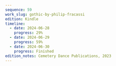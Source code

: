 ```yaml
---
sequence: 59
work_slug: gothic-by-philip-fracassi
edition: Kindle
timeline:
  - date: 2024-06-28
    progress: 29%
  - date: 2024-06-29
    progress: 59%
  - date: 2024-06-30
    progress: Finished
edition_notes: Cemetery Dance Publications, 2023
---
```

